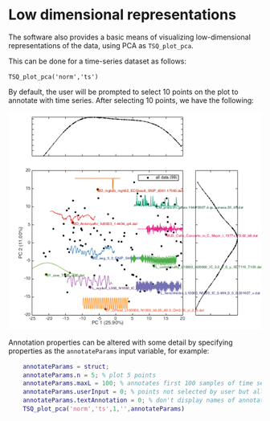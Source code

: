 # Low dimensional representations

The software also provides a basic means of visualizing low-dimensional representations of the data, using PCA as `TSQ_plot_pca`.

This can be done for a time-series dataset as follows:

    TSQ_plot_pca('norm','ts')
    
By default, the user will be prompted to select 10 points on the plot to annotate with time series.
After selecting 10 points, we have the following:

![pca_image](pca_ungrouped.png)

Annotation properties can be altered with some detail by specifying properties as the `annotateParams` input variable, for example:

```matlab
    annotateParams = struct;
    annotateParams.n = 5; % plot 5 points
    annotateParams.maxL = 100; % annotates first 100 samples of time series
    annotateParams.userInput = 0; % points not selected by user but allocated randomly
    annotateParams.textAnnotation = 0; % don't display names of annotated time series
    TSQ_plot_pca('norm','ts',1,'',annotateParams)
```